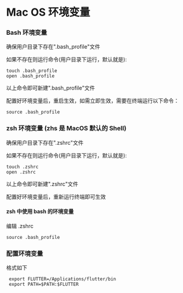 # Mac OS 环境变量

### Bash 环境变量

确保用户目录下存在".bash_profile"文件

如果不存在则运行命令(用户目录下运行，默认就是):

```
touch .bash_profile
open .bash_profile
```

以上命令即可新建".bash_profile"文件

配置好环境变量后，重启生效，如需立即生效，需要在终端运行以下命令：

```
source .bash_profile
```

### zsh 环境变量 (zhs 是 MacOS 默认的 Shell)

确保用户目录下存在".zshrc"文件

如果不存在则运行命令(用户目录下运行，默认就是):

```
touch .zshrc
open .zshrc
```

以上命令即可新建".zshrc"文件

配置好环境变量后，重新运行终端即可生效

#### zsh 中使用 bash 的环境变量

编辑 .zshrc

```
source .bash_profile
```

### 配置环境变量

格式如下

```
 export FLUTTER=/Applications/flutter/bin
 export PATH=$PATH:$FLUTTER
```
